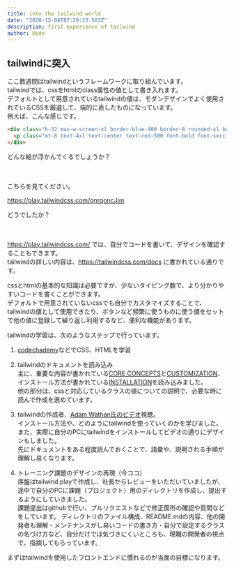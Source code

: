 ```yaml
---
title: into the tailwind world
date: "2020-12-04T07:29:23.583Z"
description: first experience of tailwind
author: Hide
---
```


## tailwindに突入

ここ数週間はtailwindというフレームワークに取り組んでいます。  
tailwindでは、cssをhtmlのclass属性の値として書き入れます。  
デフォルトとして用意されているtailwindの値は、モダンデザインでよく使用されているCSSを厳選して、端的に表したものになっています。  
例えば、こんな感じです。  
```html
<div class="h-32 max-w-screen-xl border-blue-400 border-8 rounded-xl bg-green-50">
  <p class="mt-8 text-4xl text-center text-red-500 font-bold font-serif">hello world</p>
</div>
```
どんな絵が浮かんでくるでしょうか？  
<br><br>  
  
こちらを見てください。  
  
https://play.tailwindcss.com/qnrqoncJim  
  
  
どうでしたか？  
  
<br><br>
https://play.tailwindcss.com/ では、自分でコードを書いて、デザインを確認することもできます。  
tailwindの詳しい内容は、https://tailwindcss.com/docs に書かれている通りです。  
  
cssとhtmlの基本的な知識は必要ですが、少ないタイピング数で、より分かりやすいコードを書くことができます。  
デフォルトで用意されていないcssでも自分でカスタマイズすることで、tailwindの値として使用できたり、ボタンなど頻繁に使うものに使う値をセットで他の値に登録して繰り返し利用するなど、便利な機能があります。  
  
  
tailwindの学習は、次のようなステップで行っています。  
1. [codechademy](https://www.codecademy.com/)などでCSS、HTMLを学習

2. tailwindのドキュメントを読み込み  
主に、重要な内容が書かれている[CORE CONCEPTS](https://tailwindcss.com/docs/utility-first)と[CUSTOMIZATION](https://tailwindcss.com/docs/configuration)、インストール方法が書かれている[INSTALLATION](https://tailwindcss.com/docs/installation)を読み込みました。  
他の部分は、cssと対応しているクラスの値についての説明で、必要な時に読んで作成を進めています。

3. tailwindの作成者、[Adam Wathan氏のビデオ](https://www.youtube.com/watch?v=21HuwjmuS7A)視聴。  
インストール方法や、どのようにtailwindを使っていくのかを学びました。  
また、実際に自分のPCにtailwindをインストールしてビデオの通りにデザインもしました。  
先にドキュメントをある程度読んでおくことで、語彙や、説明される手順が理解し易くなります。  

4. トレーニング課題のデザインの再現（今ココ）  
序盤はtailwind.playで作成し、社長からレビューをいただいていましたが、途中で自分のPCに課題（プロジェクト）用のディレクトリを作成し、提出するようにしていきました。  
課題提出はgithubで行い、プルリクエストなどで修正箇所の確認や質問などをしています。  ディレクトリのファイル構成、README.mdの内容、他の開発者も理解・メンテナンスがし易いコードの書き方・自分で設定するクラスの名づけ方など、自分だけでは気づきにくいところも、現職の開発者の視点で、指摘してもらっています。  
  
  
まずはtailwindを使用したフロントエンドに慣れるのが当面の目標になります。
